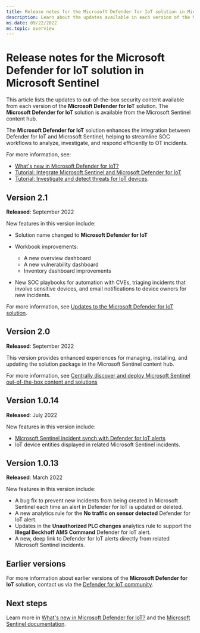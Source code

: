 ```yaml
---
title: Release notes for the Microsoft Defender for IoT solution in Microsoft Sentinel
description: Learn about the updates available in each version of the Microsoft Defender for IoT solution, available from the Microsoft Sentinel content hub.
ms.date: 09/22/2022
ms.topic: overview
---
```


# Release notes for the Microsoft Defender for IoT solution in Microsoft Sentinel

This article lists the updates to out-of-the-box security content available from each version of the **Microsoft Defender for IoT** solution. The **Microsoft Defender for IoT** solution is available from the Microsoft Sentinel content hub.

The **Microsoft Defender for IoT** solution enhances the integration between Defender for IoT and Microsoft Sentinel, helping to streamline SOC workflows to analyze, investigate, and respond efficiently to OT incidents.

For more information, see:

- [What's new in Microsoft Defender for IoT?](whats-new.md)
- [Tutorial: Integrate Microsoft Sentinel and Microsoft Defender for IoT](../../sentinel/iot-solution.md?bc=%2fazure%2fdefender-for-iot%2fbreadcrumb%2ftoc.json&toc=%2fazure%2fdefender-for-iot%2forganizations%2ftoc.json)
- [Tutorial: Investigate and detect threats for IoT devices](../../sentinel/iot-advanced-threat-monitoring.md?bc=%2fazure%2fdefender-for-iot%2fbreadcrumb%2ftoc.json&toc=%2fazure%2fdefender-for-iot%2forganizations%2ftoc.json).

## Version 2.1

**Released**: September 2022

New features in this version include:

- Solution name changed to **Microsoft Defender for IoT**

- Workbook improvements:

  - A new overview dashboard
  - A new vulnerability dashboard
  - Inventory dashboard improvements

- New SOC playbooks for automation with CVEs, triaging incidents that involve sensitive devices, and email notifications to device owners for new incidents.

For more information, see [Updates to the Microsoft Defender for IoT solution](whats-new.md#updates-to-the-microsoft-defender-for-iot-solution-in-microsoft-sentinels-content-hub).

## Version 2.0

**Released**: September 2022

This version provides enhanced experiences for managing, installing, and updating the solution package in the Microsoft Sentinel content hub.

For more information, see [Centrally discover and deploy Microsoft Sentinel out-of-the-box content and solutions](../../sentinel/sentinel-solutions-deploy.md)

## Version 1.0.14

**Released**: July 2022

New features in this version include:

- [Microsoft Sentinel incident synch with Defender for IoT alerts](whats-new.md#microsoft-sentinel-incident-synch-with-defender-for-iot-alerts)
- IoT device entities displayed in related Microsoft Sentinel incidents.


## Version 1.0.13

**Released**: March 2022

New features in this version include:

- A bug fix to prevent new incidents from being created in Microsoft Sentinel each time an alert in Defender for IoT is updated or deleted.
- A new analytics rule for the **No traffic on sensor detected** Defender for IoT alert.
- Updates in the **Unauthorized PLC changes** analytics rule to support the **Illegal Beckhoff AMS Command** Defender for IoT alert.
- A new, deep link to Defender for IoT alerts directly from related Microsoft Sentinel incidents.

## Earlier versions

For more information about earlier versions of the **Microsoft Defender for IoT** solution, contact us via the [Defender for IoT community](https://techcommunity.microsoft.com/t5/microsoft-defender-for-iot/bd-p/MicrosoftDefenderIoT).

## Next steps

Learn more in [What's new in Microsoft Defender for IoT?](whats-new.md) and the [Microsoft Sentinel documentation](../../sentinel/index.yml).
